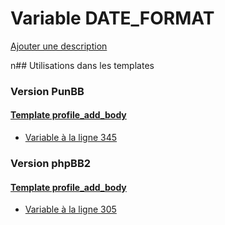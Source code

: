 # Variable DATE_FORMAT
[Ajouter une description](https://fa-tvars.appspot.com/DATE_FORMAT)

n## Utilisations dans les templates

### Version PunBB

#### [Template profile_add_body](punbb/profile_add_body.md)
* [Variable à la ligne 345](../punbb/profile_add_body.tpl#L345)

### Version phpBB2

#### [Template profile_add_body](subsilver/profile_add_body.md)
* [Variable à la ligne 305](../subsilver/profile_add_body.tpl#L305)